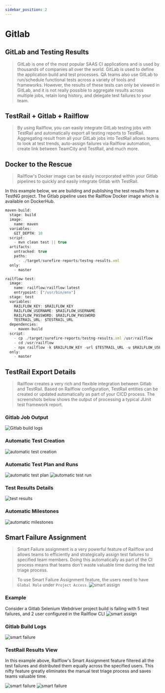 ```yaml
---
sidebar_position: 2
---
```


# Gitlab

## GitLab and Testing Results
>GitLab is one of    the most popular SAAS CI applications and is used by thousands of companies all over the world. GitLab is used to define the application build and test processes. QA teams also use GitLab to run/schedule functional tests across a variety of tools and frameworks. However, the results of these tests can only be viewed in GitLab, and it is not really possible to aggregate results across multiple jobs, retain long history, and delegate test failures to your team.  

## TestRail + Gitlab + Railflow 
>By using Railflow, you can easily integrate GitLab testing jobs with TestRail and automatically export all testing reports to TestRail. Aggregating result from all your GitLab jobs into TestRail allows teams to look at test trends, auto-assign failures via Railflow automation, create link between TeamCity and TestRail, and much more. 


## Docker to the Rescue
>Railflow's Docker image can be easily incorporated within your Gitlab pipelines to quickly and easily integrate Gitlab with TestRail.

In this example below, we are building and publishing the test results from a TestNG project. The Gitlab pipeline uses the Railflow Docker image which is available on DockerHub.


```jsx title="Gitlab Pipeline Example"
maven-build:
  stage: build
  image:
    name: maven
  variables:
    GIT_DEPTH: 10
  script:
    - mvn clean test || true
  artifacts:
    untracked: true
    paths:
      - ./target/surefire-reports/testng-results.xml
  only:
    - master

railflow-test:
  image:
    name: railflow/railflow:latest
    entrypoint: ["/usr/bin/env"]
  stage: test
  variables:
    RAILFLOW_KEY: $RAILFLOW_KEY
    RAILFLOW_USERNAME: $RAILFLOW_USERNAME
    RAILFLOW_PASSWORD: $RAILFLOW_PASSWORD
    TESTRAIL_URL: $TESTRAIL_URL
  dependencies:
    - maven-build
  script:
    - cp ./target/surefire-reports/testng-results.xml /usr/railflow
    - cd /usr/railflow
    - npx railflow -k $RAILFLOW_KEY -url $TESTRAIL_URL -u $RAILFLOW_USERNAME -p $RAILFLOW_PASSWORD -pr "Github-Demo" -path Demo/TestNG -f testng -r ./testng-results.xml -tp TestPlanName -a john@foo.com, jane@foo.com
  only:
    - master
```

## TestRail Export Details
>Railflow creates a very rich and flexible integration between Gitlab and TestRail. Based on Railflow configuration, TestRail entities can be created or updated automatically as part of your CICD process. The screenshots below shows the output of processing a typical JUnit test framework report. 

### Gitlab Job Output
![Gitlab build logs](/img/cicd/gitlab/gitlab-job-output.png)

### Automatic Test Creation 
![automatic test creation](/img/cicd/jenkins/plugin-exec-3.png)

### Automatic Test Plan and Runs
![automatic test plan](/img/cicd/jenkins/plugin-exec-4.png)
![automatic test run](/img/cicd/jenkins/plugin-exec-5.png)

### Test Results Details
![test results](/img/cicd/jenkins/plugin-exec-6.png)

### Automatic Milestones
![automatic milestones](/img/cicd/jenkins/plugin-exec-7.png)

## Smart Failure Assignment
>Smart Failure assignment is a very powerful feature of Railflow and allows teams to efficiently and strategically assign test failures to specified team members. Doing this automatically as part of the CI process means that teams don't waste valuable time during the test triage process. 

>To use Smart Failure Assignment feature, the users need to have `Global Role` under `Project Access`. 
![smart assign](/img/cicd/jenkins/smart-failure-5.png)


### Example
Consider a Gitlab Selenium Webdriver project build is failing with 5 test failures, and 2 user configured in the Railflow CLI
![smart assign](/img/cicd/gitlab/gitlab-smart-assign.png)

### Gitlab Build Logs 
![smart failure](/img/cicd/jenkins/smart-failure-2.png)

### TestRail Results View
In this example above, Railflow's Smart Assignment feature filtered all the test failures and distributed them equally across the specified users. This nifty feature greatly eliminates the manual test triage process and saves teams valuable time.

![smart failure](/img/cicd/jenkins/smart-failure-3.png)
![smart failure](/img/cicd/jenkins/smart-failure-4.png)







